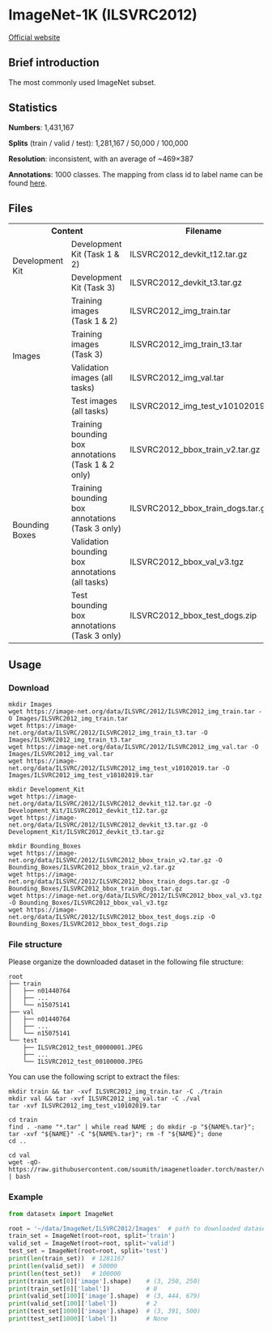 # ImageNet-1K (ILSVRC2012)

[Official website](https://image-net.org/challenges/LSVRC/2012/2012-downloads.php)

## Brief introduction

The most commonly used ImageNet subset.

## Statistics

**Numbers**: 1,431,167

**Splits** (train / valid / test): 1,281,167 / 50,000 / 100,000

**Resolution**: inconsistent, with an average of ~469×387

**Annotations**: 1000 classes. The mapping from class id to label name can be found [here](https://gist.github.com/yrevar/942d3a0ac09ec9e5eb3a).

## Files

<table>
<tr><th colspan="2">Content</th><th>Filename</th><th>Size</th><th>MD5</th></tr>
<tr><td rowspan="2">Development Kit</td><td>Development Kit (Task 1 & 2)</td><td>ILSVRC2012_devkit_t12.tar.gz</td><td>2.5MB</td><td>-</td></tr>
<tr><td>Development Kit (Task 3)</td><td>ILSVRC2012_devkit_t3.tar.gz</td><td>22MB</td><td>-</td></tr>
<tr><td rowspan="4">Images</td><td>Training images (Task 1 & 2)</td><td>ILSVRC2012_img_train.tar</td><td>138GB</td><td>1d675b47d978889d74fa0da5fadfb00e</td></tr>
<tr><td>Training images (Task 3)</td><td>ILSVRC2012_img_train_t3.tar</td><td>728MB</td><td>ccaf1013018ac1037801578038d370da</td></tr>
<tr><td>Validation images (all tasks)</td><td>ILSVRC2012_img_val.tar</td><td>6.3GB</td><td>29b22e2961454d5413ddabcf34fc5622</td></tr>
<tr><td>Test images (all tasks)</td><td>ILSVRC2012_img_test_v10102019.tar</td><td>13GB</td><td>e1b8681fff3d63731c599df9b4b6fc02</td></tr>
<tr><td rowspan="4">Bounding Boxes</td><td>Training bounding box annotations (Task 1 & 2 only)</td><td>ILSVRC2012_bbox_train_v2.tar.gz</td><td>20MB</td><td>9271167e2176350e65cfe4e546f14b17</td></tr>
<tr><td>Training bounding box annotations (Task 3 only)</td><td>ILSVRC2012_bbox_train_dogs.tar.gz</td><td>1MB</td><td>61ebd3cc0e4793899a841b6b27f3d6d8</td></tr>
<tr><td>Validation bounding box annotations (all tasks)</td><td>ILSVRC2012_bbox_val_v3.tgz</td><td>2.2MB</td><td>f4cd18b5ea29fe6bbea62ec9c20d80f0</td></tr>
<tr><td>Test bounding box annotations (Task 3 only)</td><td>ILSVRC2012_bbox_test_dogs.zip</td><td>33MB</td><td>2dfdb2677fd9661585d17d5a5d027624</td></tr>
</table>

## Usage

### Download

```shell
mkdir Images
wget https://image-net.org/data/ILSVRC/2012/ILSVRC2012_img_train.tar -O Images/ILSVRC2012_img_train.tar
wget https://image-net.org/data/ILSVRC/2012/ILSVRC2012_img_train_t3.tar -O Images/ILSVRC2012_img_train_t3.tar
wget https://image-net.org/data/ILSVRC/2012/ILSVRC2012_img_val.tar -O Images/ILSVRC2012_img_val.tar
wget https://image-net.org/data/ILSVRC/2012/ILSVRC2012_img_test_v10102019.tar -O Images/ILSVRC2012_img_test_v10102019.tar

mkdir Development_Kit
wget https://image-net.org/data/ILSVRC/2012/ILSVRC2012_devkit_t12.tar.gz -O Development_Kit/ILSVRC2012_devkit_t12.tar.gz
wget https://image-net.org/data/ILSVRC/2012/ILSVRC2012_devkit_t3.tar.gz -O Development_Kit/ILSVRC2012_devkit_t3.tar.gz

mkdir Bounding_Boxes
wget https://image-net.org/data/ILSVRC/2012/ILSVRC2012_bbox_train_v2.tar.gz -O Bounding_Boxes/ILSVRC2012_bbox_train_v2.tar.gz
wget https://image-net.org/data/ILSVRC/2012/ILSVRC2012_bbox_train_dogs.tar.gz -O Bounding_Boxes/ILSVRC2012_bbox_train_dogs.tar.gz
wget https://image-net.org/data/ILSVRC/2012/ILSVRC2012_bbox_val_v3.tgz -O Bounding_Boxes/ILSVRC2012_bbox_val_v3.tgz
wget https://image-net.org/data/ILSVRC/2012/ILSVRC2012_bbox_test_dogs.zip -O Bounding_Boxes/ILSVRC2012_bbox_test_dogs.zip
```

### File structure

Please organize the downloaded dataset in the following file structure:

```text
root
├── train
│   ├── n01440764
│   ├── ...
│   └── n15075141
├── val
│   ├── n01440764
│   ├── ...
│   └── n15075141
└── test
    ├── ILSVRC2012_test_00000001.JPEG
    ├── ...
    └── ILSVRC2012_test_00100000.JPEG
```

You can use the following script to extract the files:

```shell
mkdir train && tar -xvf ILSVRC2012_img_train.tar -C ./train
mkdir val && tar -xvf ILSVRC2012_img_val.tar -C ./val
tar -xvf ILSVRC2012_img_test_v10102019.tar

cd train
find . -name "*.tar" | while read NAME ; do mkdir -p "${NAME%.tar}"; tar -xvf "${NAME}" -C "${NAME%.tar}"; rm -f "${NAME}"; done
cd ..

cd val
wget -qO- https://raw.githubusercontent.com/soumith/imagenetloader.torch/master/valprep.sh | bash
```

### Example

```python
from datasetx import ImageNet

root = '~/data/ImageNet/ILSVRC2012/Images'  # path to downloaded dataset
train_set = ImageNet(root=root, split='train')
valid_set = ImageNet(root=root, split='valid')
test_set = ImageNet(root=root, split='test')
print(len(train_set))  # 1281167
print(len(valid_set))  # 50000
print(len(test_set))   # 100000
print(train_set[0]['image'].shape)    # (3, 250, 250)
print(train_set[0]['label'])          # 0
print(valid_set[100]['image'].shape)  # (3, 444, 679)
print(valid_set[100]['label'])        # 2
print(test_set[1000]['image'].shape)  # (3, 391, 500)
print(test_set[1000]['label'])        # None
```
